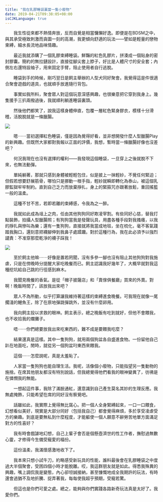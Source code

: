```yaml
---
title: "我在乳膠睡袋裏當一隻小廢物"
date: 2019-04-21T09:38:05+08:00
isCJKLanguage: true
---
```


　　我生性從來都不熱情奔放，反而自覺是相當慵懶好逸。即便是在BDSM之中，與其承受極致刺激而貪圖一刻的高潮，我更傾向舒適的玩法——譬如是輕量的戀物束縛，細水長流地品味情趣。

　　最近我就添購了一個乳膠束縛睡袋。鮮豔的紅色乳膠片，拼湊成一個貼身的密封膠囊。簡約的無拉鏈設計，直接從腳尖套上脖子，好比是人體尺寸的安全套；內側左右還特設袖子，用來固定手臂，阻止使用者自行逃脫。

　　睡袋到手的時候，剛巧翌日是飼主舉辦的人型犬同好聚會。我覺得這是件很適合聚會遊戲的道具，也就順手放進隨行背包。

　　事實如我所料，聚會眾人對這個玩意深感興趣，也很樂意把它穿到我身上。幾隻援手三扒兩撥過後，我就順利躺進睡袋裏頭。

　　然後他們都笑了，說我這樣身體伸直，包覆一層紅色緊身膠衣，模樣十分滑稽，活脫脫就是一條臘腸。

![](https://i.imgur.com/jjc6hMd.jpg)

　　嗯⋯⋯當初選擇紅色睡袋，僅是因為覺得好看，並非想開發什麼人型臘腸Play的新興趣。但既然大家都對我報以正面的評價，我想，暫時當一條臘腸好像也沒差吧？

　　何況我現在也沒有選擇的權利——我發現這個睡袋，一旦穿上之後就脫不下來，也無法動彈。

　　單純躺著，那就只感到身體被輕輕包住，似是披上一抹輕紗，不覺任何緊迫；但假若想要舒展筋骨，哪怕只是挪動一根手指，輕紗就瞬即轉化為泰山，被這個乳膠監獄牢牢制約。直到自己乏力而放棄掙扎，身上的緊箍咒亦跟著放鬆，重回搖籃一般的溫柔。

　　這種不甘不苦，若即若離的束縛感，令我為之一醉。

　　我就如此成為俎上之肉，任由其他狗狗同好欺凌宰割。有些同好心慈，替我打點裝飾，拍攝人型臘腸照；有狗狗當我是發聲玩具，用盡各種手段對我搔癢，以我的掙扎與慘叫為樂；還有一隻狗狗，直接就將我當成地毯，坐在梳化，毫不客氣踐踏我胸口，還刻意把襪腳伸到我鼻子處蹂躪。對於這種行為，我在此必須予以強烈譴責：不准穿那麼乾淨的襪子踩我！

![](https://i.imgur.com/tzxWplK.jpg)

　　至於飼主他嘛⋯⋯好像是置若罔聞，沒有多參一腳也沒有阻止其他狗狗對我施虐，只是在傍晚時分提醒大家吃晚餐而已。飼主認識我好幾年了，大概早就對我這種挖坑給自己跳的行徑感到麻木。

　　我聞見晚餐的香氣。是從「帽子披薩店」和「賣傢俱餐廳」買來的外賣。對啊！晚飯時間了，該放我出來吧？

　　眾人不為所動，似乎打算讓我維持著這樣的束縛進食晚餐。可我現在就像一尾擱淺的鯉魚王，除了在原地彈跳彈跳外，並沒有什麼卵用。

　　我向飼主投以求救的眼神。飼主表示，總之晚飯有吃到就好，但他不會餵我，也不收拾我的爛攤子。

　　唔⋯⋯你們總要放我出來吃東西的，難不成是要餵我吃麼？

　　結果還真是這樣。其中一隻狗狗，就用兩個狗盆各自盛進食物。一份留他自己趴在地面吃，閒時，就從另一個狗盆叼東西來餵我。

　　這個⋯⋯怎麼說呢，真是太羞恥了。

　　人家當一隻狗狗也能自理生活。我呢，活像個小廢物，只能指望另一隻動物的施捨。在席其他朋友都沒有特別說話，但我總覺得他們看我的眼神變異了，彷彿是在憐憫我的無能。

　　一想起這件事，我除了滿臉通紅，還意識到自己產生莫名其妙的生理反應。我無處掩飾，只能希望在席的同好沒有察覺吧。

　　話雖如此，我實際上覺得無比窩心。把一個人全身緊縛起來，一口一口餵食，幻想看似美好，現實是大部分同好（包括我自己）都會覺得麻煩，多於享受凌虐受方的樂趣。到底是要無私到什麼程度，才能軀使一個人願意不辭勞苦地單方面滿足對方的性喜好？

　　我有時會戲謔地幻想，自己上輩子會否是個懸壺濟世的性工作者，撫慰過無數心靈，才修得今生備受寵愛的福份。

　　這份溫柔，我滿懷感激地收下了。

　　我本來只想小試牛刀，約略感受新玩具的性能，誰料最後會在乳膠睡袋之中度過大半個聚會，受困四個小時才能脫離。哎，我這群朋友就是如此。得悉我殊異的興趣，嘴上調侃我是變態，內心卻坦誠接納，甚至慷慨地成全我期許的玩法，有時還會過猶不及地折騰、捉弄著我，每每使我超乎預期，受寵若驚。

　　但這也是你們可愛之處。總之，能夠與你們實踐各路新奇玩法真是太好了。我愛你們。
